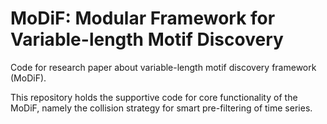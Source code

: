 # MoDiF: Modular Framework for Variable-length Motif Discovery
Code for research paper about variable-length motif discovery framework (MoDiF).

This repository holds the supportive code for core functionality of the MoDiF, namely the collision strategy for smart pre-filtering of time series.
